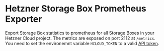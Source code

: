 # Hetzner Storage Box Prometheus Exporter

Export Storage Box statistics to prometheus for all Storage Boxes in your Hetzner Cloud project. The metrics are exposed on port 2112 at `/metrics`. You need to set the environemnt variable `HCLOUD_TOKEN` to a valid [API token](https://docs.hetzner.cloud/reference/cloud).
